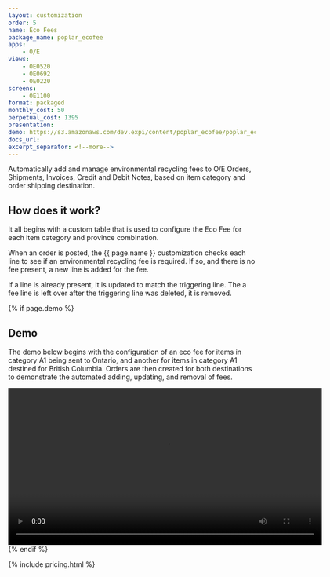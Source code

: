 ```yaml
---
layout: customization
order: 5
name: Eco Fees
package_name: poplar_ecofee
apps:
    - O/E
views:
    - OE0520
    - OE0692
    - OE0220
screens:
    - OE1100
format: packaged
monthly_cost: 50
perpetual_cost: 1395
presentation: 
demo: https://s3.amazonaws.com/dev.expi/content/poplar_ecofee/poplar_ecofee.mp4
docs_url: 
excerpt_separator: <!--more-->
---
```


Automatically add and manage environmental recycling fees to O/E Orders,
Shipments, Invoices, Credit and Debit Notes, based on 
item category and order shipping destination.
<!--more-->

## How does it work?

It all begins with a custom table that is used to configure the Eco Fee for 
each item category and province combination.

When an order is posted, the {{ page.name }} customization checks each line
to see if an environmental recycling fee is required.  If so, and there is no
fee present, a new line is added for the fee.

If a line is already present, it is updated to match the triggering line.  The
a fee line is left over after the triggering line was deleted, it is removed.

{% if page.demo %}
## Demo

The demo below begins with the configuration of an eco fee for items in 
category A1 being sent to Ontario, and another for items in category A1 
destined for British Columbia.  Orders are then created for both destinations
to demonstrate the automated adding, updating, and removal of fees.

<video width="640" controls>
  <source src="{{ page.demo }}" type="video/mp4">
  Your browser doesn't support the video tag.
</video>
{% endif %}

{% include pricing.html %}
